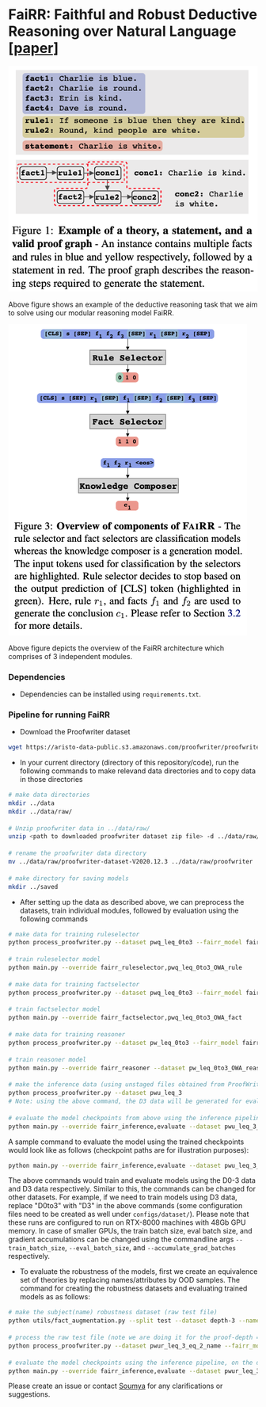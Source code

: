 # FaiRR: Faithful and Robust Deductive Reasoning over Natural Language [[paper]](https://arxiv.org/abs/2203.10261)


![Screenshot 2021-11-16 at 1 57 54 PM](example_theory.png)

Above figure shows an example of the deductive reasoning task that we aim to solve using our modular reasoning model FaiRR.

![Screenshot 2021-11-16 at 3 28 04 PM](fairr_overview.png)

Above figure depicts the overview of the FaiRR architecture which comprises of 3 independent modules.

### Dependencies

- Dependencies can be installed using `requirements.txt`.

### Pipeline for running FaiRR

- Download the Proofwriter dataset 
```bash
wget https://aristo-data-public.s3.amazonaws.com/proofwriter/proofwriter-dataset-V2020.12.3.zip
```

- In your current directory (directory of this repository/code), run the following commands to make relevand data directories and to copy data in those directories
```bash
# make data directories
mkdir ../data
mkdir ../data/raw/

# Unzip proofwriter data in ../data/raw/
unzip <path to downloaded proofwriter dataset zip file> -d ../data/raw/

# rename the proofwriter data directory
mv ../data/raw/proofwriter-dataset-V2020.12.3 ../data/raw/proofwriter

# make directory for saving models
mkdir ../saved
```

- After setting up the data as described above, we can preprocess the datasets, train individual modules, followed by evaluation using the following commands
```bash
# make data for training ruleselector
python process_proofwriter.py --dataset pwq_leq_0to3 --fairr_model fairr_rule --arch roberta_large

# train ruleselector model
python main.py --override fairr_ruleselector,pwq_leq_0to3_OWA_rule

# make data for training factselector
python process_proofwriter.py --dataset pwq_leq_0to3 --fairr_model fairr_fact --arch roberta_large

# train factselector model
python main.py --override fairr_factselector,pwq_leq_0to3_OWA_fact

# make data for training reasoner
python process_proofwriter.py --dataset pw_leq_0to3 --fairr_model fairr_reasoner --arch t5_large

# train reasoner model
python main.py --override fairr_reasoner --dataset pw_leq_0to3_OWA_reasoner

# make the inference data (using unstaged files obtained from ProofWriter paper)
python process_proofwriter.py --dataset pwu_leq_3
# Note: using the above command, the D3 data will be generated for evaluation

# evaluate the model checkpoints from above using the inference pipeline
python main.py --override fairr_inference,evaluate --dataset pwu_leq_3_OWA --ruleselector_ckpt <path_to_trained_checkpoint> --factselector_ckpt <path_to_trained_checkpoint> --reasoner_ckpt <path_to_trained_checkpoint>
```

A sample command to evaluate the model using the trained checkpoints would look like as follows (checkpoint paths are for illustration purposes):
```bash
python main.py --override fairr_inference,evaluate --dataset pwu_leq_3_OWA --ruleselector_ckpt ../saved/fairr_ruleselector_pwq_leq_0to3_OWA_rule_roberta_large_15_03_2022_2cfba9a2/checkpoints/epoch\=1-step\=19.ckpt --factselector_ckpt ../saved/fairr_factselector_pwq_leq_0to3_OWA_fact_roberta_large_15_03_2022_7ac436c2/checkpoints/epoch\=0-step\=9.ckpt --reasoner_ckpt ../saved/fairr_reasoner_pw_leq_0to3_OWA_reasoner_t5_large_15_03_2022_751db777/checkpoints/epoch\=1-step\=19.ckpt
```

The above commands would train and evaluate models using the D0-3 data and D3 data respectively. Similar to this, the commands can be changed for other datasets. For example, if we need to train models using D3 data, replace "D0to3" with "D3" in the above commands (some configuration files need to be created as well under `configs/dataset/`). Please note that these runs are configured to run on RTX-8000 machines with 48Gb GPU memory. In case of smaller GPUs, the train batch size, eval batch size, and gradient accumulations can be changed using the commandline args `--train_batch_size`, `--eval_batch_size`, and `--accumulate_grad_batches` respectively.


- To evaluate the robustness of the models, first we create an equivalence set of theories by replacing names/attributes by OOD samples. The command for creating the robustness datasets and evaluating trained models as as follows:
```bash
# make the subject(name) robustness dataset (raw test file)
python utils/fact_augmentation.py --split test --dataset depth-3 --names

# process the raw test file (note we are doing it for the proof-depth == 2 datapoints of the depth-3 dataset. So x can be 0,1,2,3,100(==N/A datapoints)in pwur_leq_3_eq_<x>_name below. Please refer to the paper for more details.)
python process_proofwriter.py --dataset pwur_leq_3_eq_2_name --fairr_model fairr_rule --arch roberta_large

# evaluate the model checkpoints using the inference pipeline, on the dataset created above
python main.py --override fairr_inference,evaluate --dataset pwur_leq_3_eq_2_name_OWA --ruleselector_ckpt <path_to_trained_checkpoint> --factselector_ckpt <path_to_trained_checkpoint> --reasoner_ckpt <path_to_trained_checkpoint>
```

Please create an issue or contact [Soumya](https://soumyasanyal.github.io/) for any clarifications or suggestions.
